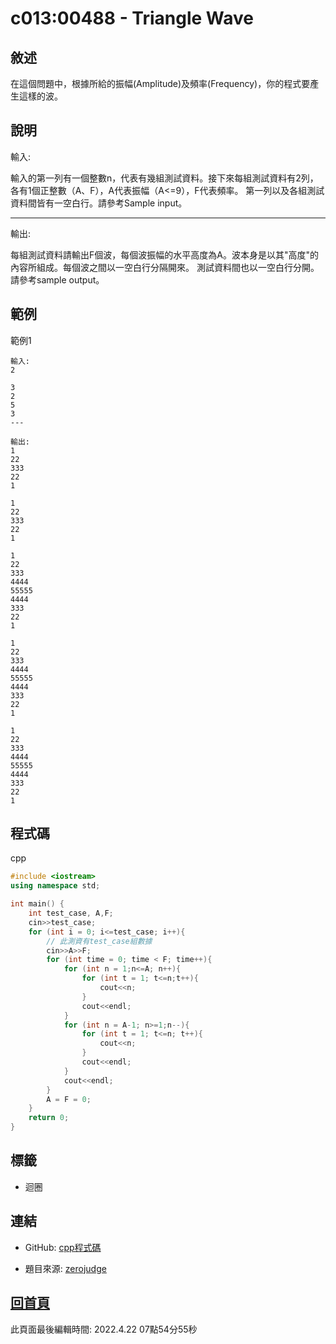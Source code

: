 # c013:00488 - Triangle Wave

## 敘述

在這個問題中，根據所給的振幅(Amplitude)及頻率(Frequency)，你的程式要產生這樣的波。
								

## 說明

輸入:

輸入的第一列有一個整數n，代表有幾組測試資料。接下來每組測試資料有2列，各有1個正整數（A、F），A代表振幅（A<=9），F代表頻率。  第一列以及各組測試資料間皆有一空白行。請參考Sample input。

---

輸出:

每組測試資料請輸出F個波，每個波振幅的水平高度為A。波本身是以其"高度"的內容所組成。每個波之間以一空白行分隔開來。  測試資料間也以一空白行分開。  請參考sample output。

## 範例
範例1

```
輸入:
2

3
2
5
3
---

輸出:
1
22
333
22
1

1
22
333
22
1

1
22
333
4444
55555
4444
333
22
1

1
22
333
4444
55555
4444
333
22
1

1
22
333
4444
55555
4444
333
22
1
```

## 程式碼
cpp

```cpp
#include <iostream>
using namespace std;

int main() {
    int test_case, A,F;
    cin>>test_case;
    for (int i = 0; i<=test_case; i++){
        // 此測資有test_case組數據
        cin>>A>>F;
        for (int time = 0; time < F; time++){
            for (int n = 1;n<=A; n++){
                for (int t = 1; t<=n;t++){
                    cout<<n;
                }
                cout<<endl;
            }
            for (int n = A-1; n>=1;n--){
                for (int t = 1; t<=n; t++){
                    cout<<n;
                }
                cout<<endl;
            }
            cout<<endl;
        }
        A = F = 0;
    }
    return 0;
}
```

## 標籤
- 迴圈


## 連結
- GitHub: [cpp程式碼](https://github.com/henryleecode23/solve_record/blob/main/zerojudge/c013/main.cpp)


- 題目來源: [zerojudge](https://zerojudge.tw/ShowProblem?problemid=c013)

## [回首頁](https://henryleecode23.github.io/solve_record/)

此頁面最後編輯時間: 2022.4.22 07點54分55秒
